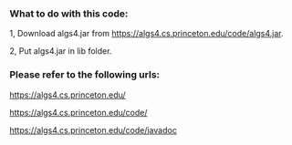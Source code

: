 ### What to do with this code:

1, Download algs4.jar from https://algs4.cs.princeton.edu/code/algs4.jar.

2, Put algs4.jar in lib folder.


### Please refer to the following urls:

https://algs4.cs.princeton.edu/

https://algs4.cs.princeton.edu/code/

https://algs4.cs.princeton.edu/code/javadoc
